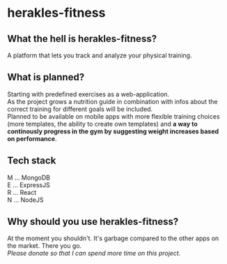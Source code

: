 # herakles-fitness
## What the hell is herakles-fitness?
A platform that lets you track and analyze your physical training.

## What is planned?
Starting with predefined exercises as a web-application.\
As the project grows a nutrition guide in combination with infos about the correct training for different goals will be included.\
Planned to be available on mobile apps with more flexible training choices (more templates, the ability to create own templates) and **a way to continously progress in the gym by suggesting weight increases based on performance**.

## Tech stack
M ... MongoDB\
E ... ExpressJS\
R ... React\
N ... NodeJS

## Why should you use herakles-fitness?
At the moment you shouldn't. It's garbage compared to the other apps on the market. There you go.\
_Please donate so that I can spend more time on this project._ 
